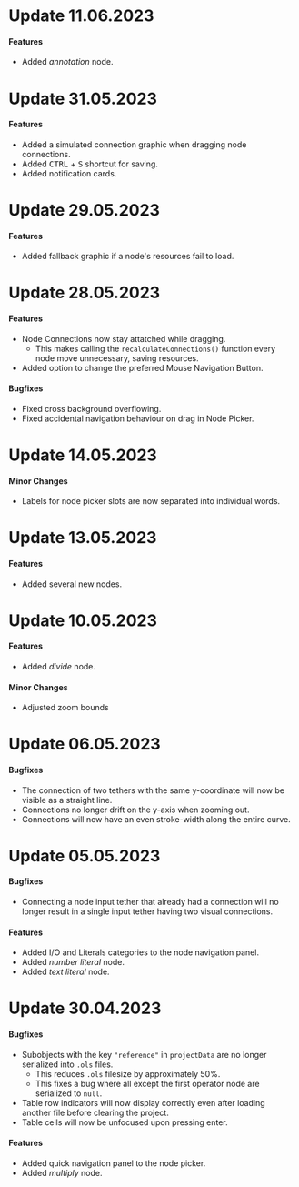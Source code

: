 # Update 11.06.2023
#### Features
- Added *annotation* node.

# Update 31.05.2023
#### Features
- Added a simulated connection graphic when dragging node connections.
- Added <kbd>CTRL</kbd> + <kbd>S</kbd> shortcut for saving.
- Added notification cards.

# Update 29.05.2023
#### Features
- Added fallback graphic if a node's resources fail to load.

# Update 28.05.2023
#### Features
- Node Connections now stay attatched while dragging.
	- This makes calling the `recalculateConnections()` function every node move unnecessary, saving resources.
- Added option to change the preferred Mouse Navigation Button.

#### Bugfixes
- Fixed cross background overflowing.
- Fixed accidental navigation behaviour on drag in Node Picker.

# Update 14.05.2023
#### Minor Changes
- Labels for node picker slots are now separated into individual words.

# Update 13.05.2023
#### Features
- Added several new nodes.

# Update 10.05.2023
#### Features
- Added *divide* node.
#### Minor Changes
- Adjusted zoom bounds

# Update 06.05.2023
#### Bugfixes
- The connection of two tethers with the same y-coordinate will now be visible as a straight line.
- Connections no longer drift on the y-axis when zooming out.
- Connections will now have an even stroke-width along the entire curve.

# Update 05.05.2023
#### Bugfixes
- Connecting a node input tether that already had a connection will no longer result in a single input tether having two visual connections.

#### Features
- Added I/O and Literals categories to the node navigation panel.
- Added *number literal* node.
- Added *text literal* node.

# Update 30.04.2023
#### Bugfixes
- Subobjects with the key `"reference"` in `projectData` are no longer serialized into `.ols` files.
	- This reduces `.ols` filesize by approximately 50%.
	- This fixes a bug where all except the first operator node are serialized to `null`.
- Table row indicators will now display correctly even after loading another file before clearing the project.
- Table cells will now be unfocused upon pressing enter.
#### Features
- Added quick navigation panel to the node picker.
- Added *multiply* node.

